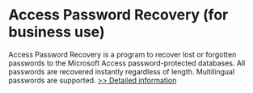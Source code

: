 # Access Password Recovery (for business use)
Access Password Recovery is a program to recover lost or forgotten passwords to the Microsoft Access password-protected databases. All passwords are recovered instantly regardless of length. Multilingual passwords are supported.
[>> Detailed information](https://secure.shareit.com/shareit/product.html?productid=202475&affiliateid=200057808)